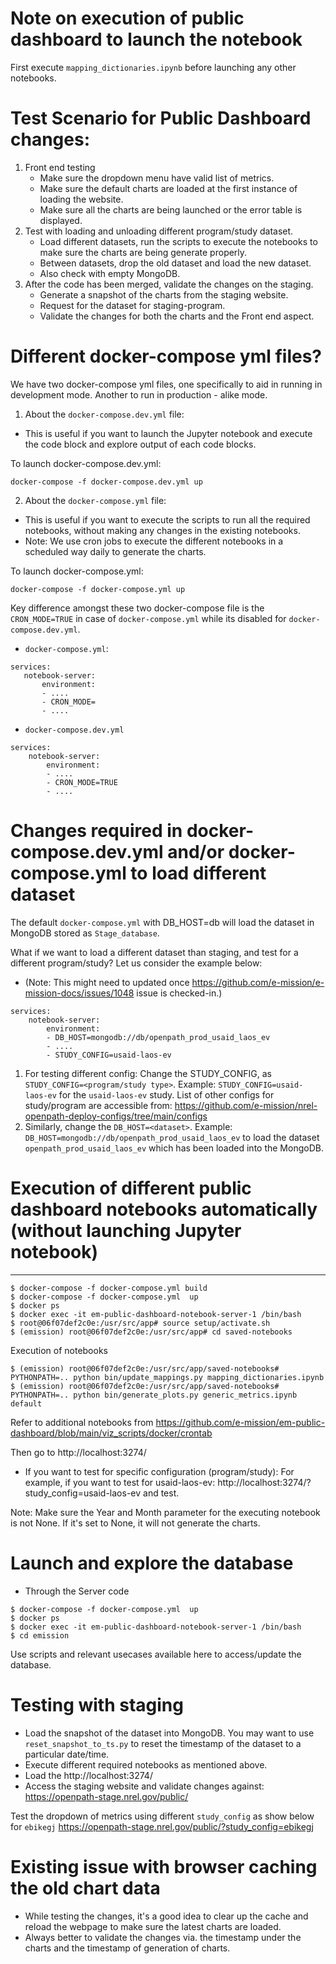 # Note on execution of public dashboard to launch the notebook
First execute `mapping_dictionaries.ipynb` before launching any other notebooks.

# Test Scenario for Public Dashboard changes:
1. Front end testing
    - Make sure the dropdown menu have valid list of metrics.
    - Make sure the default charts are loaded at the first instance of loading the website.
    - Make sure all the charts are being launched or the error table is displayed.
2. Test with loading and unloading different program/study dataset. 
    - Load different datasets, run the scripts to execute the notebooks to make sure the charts are being generate properly.
    - Between datasets, drop the old dataset and load the new dataset.
    - Also check with empty MongoDB.
3. After the code has been merged, validate the changes on the staging.
    - Generate a snapshot of the charts from the staging website.
    - Request for the dataset for staging-program.
    - Validate the changes for both the charts and the Front end aspect.

# Different docker-compose yml files?
We have two docker-compose yml files, one specifically to aid in running in development mode. Another to run in production - alike mode.

1. About the `docker-compose.dev.yml` file:
 - This is useful if you want to launch the Jupyter notebook and execute the code block and explore output of each code blocks.

To launch docker-compose.dev.yml:
```
docker-compose -f docker-compose.dev.yml up
```

2. About the `docker-compose.yml` file:
 - This is useful if you want to execute the scripts to run all the required notebooks, without making any changes in the existing notebooks.
 - Note: We use cron jobs to execute the different notebooks in a scheduled way daily to generate the charts.

To launch docker-compose.yml:
```
docker-compose -f docker-compose.yml up
```

 Key difference amongst these two docker-compose file is the `CRON_MODE=TRUE` in case of `docker-compose.yml` while its disabled for `docker-compose.dev.yml`.

 - `docker-compose.yml`:
 ```
services:
    notebook-server:
        environment:
        - ....
        - CRON_MODE=
        - ....
```

- `docker-compose.dev.yml`
```
services:
    notebook-server:
        environment:
        - ....
        - CRON_MODE=TRUE
        - ....
```

 # Changes required in docker-compose.dev.yml and/or docker-compose.yml to load different dataset

The default `docker-compose.yml` with DB_HOST=db will load the dataset in MongoDB stored as `Stage_database`.

What if we want to load a different dataset than staging, and test for a different program/study?
Let us consider the example below: 
- (Note: This might need to updated once https://github.com/e-mission/e-mission-docs/issues/1048 issue is checked-in.)
```
services:
    notebook-server:
        environment:
        - DB_HOST=mongodb://db/openpath_prod_usaid_laos_ev
        - ....
        - STUDY_CONFIG=usaid-laos-ev
```
1. For testing different config: Change the STUDY_CONFIG, as `STUDY_CONFIG=<program/study type>`.
 Example: `STUDY_CONFIG=usaid-laos-ev` for the `usaid-laos-ev` study. List of other configs for study/program are accessible from: https://github.com/e-mission/nrel-openpath-deploy-configs/tree/main/configs
1. Similarly, change the `DB_HOST=<dataset>`.
Example: `DB_HOST=mongodb://db/openpath_prod_usaid_laos_ev` to load the dataset `openpath_prod_usaid_laos_ev` which has been loaded into the MongoDB.

# Execution of different public dashboard notebooks automatically (without launching Jupyter notebook)
---

``` 
$ docker-compose -f docker-compose.yml build
$ docker-compose -f docker-compose.yml  up 
$ docker ps
$ docker exec -it em-public-dashboard-notebook-server-1 /bin/bash
$ root@06f07def2c0e:/usr/src/app# source setup/activate.sh
$ (emission) root@06f07def2c0e:/usr/src/app# cd saved-notebooks
```

Execution of notebooks
```
$ (emission) root@06f07def2c0e:/usr/src/app/saved-notebooks# PYTHONPATH=.. python bin/update_mappings.py mapping_dictionaries.ipynb
$ (emission) root@06f07def2c0e:/usr/src/app/saved-notebooks# PYTHONPATH=.. python bin/generate_plots.py generic_metrics.ipynb default
```
Refer to additional notebooks from https://github.com/e-mission/em-public-dashboard/blob/main/viz_scripts/docker/crontab

Then go to http://localhost:3274/

- If you want to test for specific configuration (program/study):
For example, if you want to test for usaid-laos-ev:
    http://localhost:3274/?study_config=usaid-laos-ev
and test.

Note: Make sure the Year and Month parameter for the executing notebook is not None. If it's set to None, it will not generate the charts.

# Launch and explore the database

- Through the Server code

```
$ docker-compose -f docker-compose.yml  up 
$ docker ps
$ docker exec -it em-public-dashboard-notebook-server-1 /bin/bash
$ cd emission
```

Use scripts and relevant usecases available here to access/update the database.

# Testing with staging 
- Load the snapshot of the dataset into MongoDB.
You may want to use `reset_snapshot_to_ts.py` to reset the timestamp of the dataset to a particular date/time.
- Execute different required notebooks as mentioned above.
- Load the http://localhost:3274/
- Access the staging website and validate changes against: https://openpath-stage.nrel.gov/public/

Test the dropdown of metrics using different `study_config` as show below for `ebikegj`
https://openpath-stage.nrel.gov/public/?study_config=ebikegj

# Existing issue with browser caching the old chart data
- While testing the changes, it's a good idea to clear up the cache and reload the webpage to make sure the latest charts are loaded.
- Always better to validate the changes via. the timestamp under the charts and the timestamp of generation of charts.